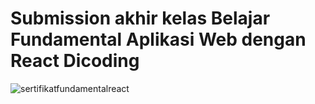 # Submission akhir kelas Belajar Fundamental Aplikasi Web dengan React Dicoding

![sertifikatfundamentalreact](https://user-images.githubusercontent.com/91861324/191750252-127b7196-3c95-4087-8f44-fe3cbb89f35f.png)
